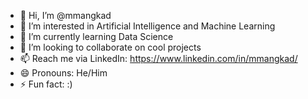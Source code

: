 - 👋 Hi, I’m @mmangkad
- 👀 I’m interested in Artificial Intelligence and Machine Learning
- 🌱 I’m currently learning Data Science
- 💞️ I’m looking to collaborate on cool projects
- 📫 Reach me via LinkedIn: https://www.linkedin.com/in/mmangkad/
- 😄 Pronouns: He/Him
- ⚡ Fun fact: :)

<!---
mmangkad/mmangkad is a ✨ special ✨ repository because its `README.md` (this file) appears on your GitHub profile.
You can click the Preview link to take a look at your changes.
--->

